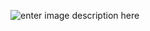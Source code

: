 ![enter image description here](https://github.com/kench1994/TextCodeConvetor/blob/master/Preview.png)
